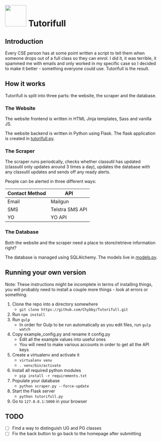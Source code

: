 # <img src="http://chybby.com/static/images/tutorifull_icon.svg" width="70" height="70"> Tutorifull

## Introduction

Every CSE person has at some point written a script to tell them when someone drops out of a full class so they can enrol. I did it, it was terrible, it spammed me with emails and only worked in my specific case so I decided to make it better - something everyone could use. Tutorifull is the result.

## How it works

Tutorifull is split into three parts: the website, the scraper and the database.

### The Website

The website frontend is written in HTML Jinja templates, Sass and vanilla JS.

The website backend is written in Python using Flask. The flask application is created in [tutorifull.py](https://github.com/Chybby/Tutorifull/blob/master/tutorifull.py).

### The Scraper

The scraper runs periodcally, checks whether classutil has updated (classutil only updates around 3 times a day), updates the database with any classutil updates and sends off any ready alerts.

People can be alerted in three different ways:

| Contact Method | API             |
| -------------  | --------------- |
| Email          | Mailgun         |
| SMS            | Telstra SMS API |
| YO             | YO API          |

### The Database

Both the website and the scraper need a place to store/retrieve information right?

The database is managed using SQLAlchemy. The models live in [models.py](https://github.com/Chybby/Tutorifull/blob/master/models.py).

## Running your own version

Note: These instructions might be incomplete in terms of installing things, you will probably need to install a couple more things - look at errors or something.

 1. Clone the repo into a directory somewhere
    - `git clone https://github.com/Chybby/Tutorifull.git`
 2. Run `npm install`
 3. Run `gulp`
    - In order for Gulp to be run automatically as you edit files, run `gulp watch`
 4. Copy example_config.py and rename it config.py
    - Edit all the example values into useful ones
    - You will need to make various accounts in order to get all the API keys
 5. Create a virtualenv and activate it
    - `virtualenv venv`
    - `. venv/bin/activate`
 6. Install all required python modules
    - `pip install -r requirements.txt`
 7. Populate your database
    - `python scraper.py --force-update`
 8. Start the Flask server
    - `python tutorifull.py`
 9. Go to `127.0.0.1:5000` in your browser


## TODO

 - [ ] Find a way to distinguish UG and PG classes
 - [ ] Fix the back button to go back to the homepage after submitting
